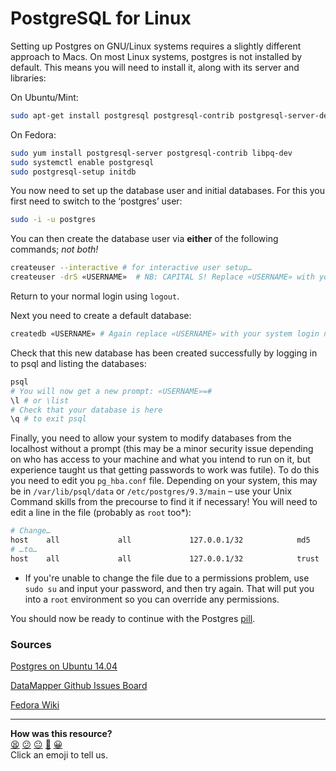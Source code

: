 # PostgreSQL for Linux

Setting up Postgres on GNU/Linux systems requires a slightly different approach to Macs. On most Linux systems, postgres is not installed by default. This means you will need to install it, along with its server and libraries:

On Ubuntu/Mint:

```bash
sudo apt-get install postgresql postgresql-contrib postgresql-server-dev-9.3 libpq-dev
```

On Fedora:

```bash
sudo yum install postgresql-server postgresql-contrib libpq-dev
sudo systemctl enable postgresql
sudo postgresql-setup initdb
```

You now need to set up the database user and initial databases. For this you first need to switch to the ‘postgres’ user:

```bash
sudo -i -u postgres
```

You can then create the database user via **either** of the following commands; _not both!_

```bash
createuser --interactive # for interactive user setup…
createuser -drS «USERNAME»  # NB: CAPITAL S! Replace «USERNAME» with your system login name.
```

Return to your normal login using `logout`.

Next you need to create a default database:

```bash
createdb «USERNAME» # Again replace «USERNAME» with your system login name.
```

Check that this new database has been created successfully by logging in to psql and listing the databases:

```bash
psql
# You will now get a new prompt: «USERNAME»=#
\l # or \list
# Check that your database is here
\q # to exit psql
```

Finally, you need to allow your system to modify databases from the localhost without a prompt (this may be a minor security issue depending on who has access to your machine and what you intend to run on it, but experience taught us that getting passwords to work was futile). To do this you need to edit you `pg_hba.conf` file. Depending on your system, this may be in `/var/lib/psql/data` or `/etc/postgres/9.3/main` – use your Unix Command skills from the precourse to find it if necessary! You will need to edit a line in the file (probably as `root` too*):

```bash
# Change…
host    all             all             127.0.0.1/32            md5
# …to…
host    all             all             127.0.0.1/32            trust
```

* If you're unable to change the file due to a permissions problem, use `sudo su` and input your password, and then try again. That will put you into a `root` environment so you can override any permissions.

You should now be ready to continue with the Postgres [pill](postgres.md#more-fun-commands).

### Sources

[Postgres on Ubuntu 14.04](https://www.digitalocean.com/community/tutorials/how-to-install-and-use-postgresql-on-ubuntu-14-04)

[DataMapper Github Issues Board](https://github.com/datamapper/do/issues/66)

[Fedora Wiki](https://fedoraproject.org/wiki/PostgreSQL)

<!-- BEGIN GENERATED SECTION DO NOT EDIT -->

---

**How was this resource?**  
[😫](https://airtable.com/shrUJ3t7KLMqVRFKR?prefill_Repository=course&prefill_File=pills/postgres_linux.md&prefill_Sentiment=😫) [😕](https://airtable.com/shrUJ3t7KLMqVRFKR?prefill_Repository=course&prefill_File=pills/postgres_linux.md&prefill_Sentiment=😕) [😐](https://airtable.com/shrUJ3t7KLMqVRFKR?prefill_Repository=course&prefill_File=pills/postgres_linux.md&prefill_Sentiment=😐) [🙂](https://airtable.com/shrUJ3t7KLMqVRFKR?prefill_Repository=course&prefill_File=pills/postgres_linux.md&prefill_Sentiment=🙂) [😀](https://airtable.com/shrUJ3t7KLMqVRFKR?prefill_Repository=course&prefill_File=pills/postgres_linux.md&prefill_Sentiment=😀)  
Click an emoji to tell us.

<!-- END GENERATED SECTION DO NOT EDIT -->
